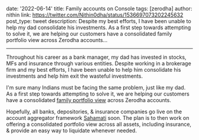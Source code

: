 date: '2022-06-14'
title: Family accounts on Console
tags: [zerodha]
author: nithin
link: https://twitter.com/Nithin0dha/status/1536697073202245632
post_type: tweet
description: Despite my best efforts, I have been unable to help my dad consolidate his investments. As a first step towards attempting to solve it, we are helping our customers have a consolidated family portfolio view across Zerodha accounts...

---

Throughout his career as a bank manager, my dad has invested in stocks, MFs and insurance through various entities. Despite working in a brokerage firm and my best efforts, I have been unable to help him consolidate his investments and help him exit the wasteful investments.

I'm sure many Indians must be facing the same problem, just like my dad. As a first step towards attempting to solve it, we are helping our customers have a consolidated [family portfolio view](https://zerodha.com/z-connect/console/introducing-family-portfolio-view-on-console) across Zerodha accounts.

Hopefully, all banks, depositories, & insurance companies go live on the account aggregator framework [Sahamati]([https://www.linkedin.com/company/sahamati/](https://twitter.com/sahamati)) soon. The plan is to then work on offering a consolidated portfolio view across all assets, including insurance, & provide an easy way to liquidate whenever needed.
